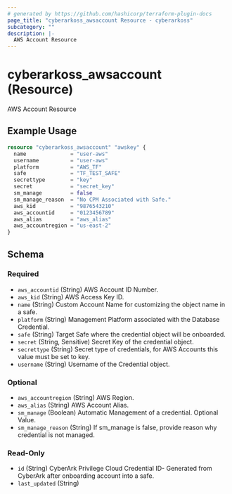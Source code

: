 ```yaml
---
# generated by https://github.com/hashicorp/terraform-plugin-docs
page_title: "cyberarkoss_awsaccount Resource - cyberarkoss"
subcategory: ""
description: |-
  AWS Account Resource
---
```


# cyberarkoss_awsaccount (Resource)

AWS Account Resource

## Example Usage

```terraform
resource "cyberarkoss_awsaccount" "awskey" {
  name              = "user-aws"
  username          = "user-aws"
  platform          = "AWS_TF"
  safe              = "TF_TEST_SAFE"
  secrettype        = "key"
  secret            = "secret_key"
  sm_manage         = false
  sm_manage_reason  = "No CPM Associated with Safe."
  aws_kid           = "9876543210"
  aws_accountid     = "0123456789"
  aws_alias         = "aws_alias"
  aws_accountregion = "us-east-2"
}
```

<!-- schema generated by tfplugindocs -->
## Schema

### Required

- `aws_accountid` (String) AWS Account ID Number.
- `aws_kid` (String) AWS Access Key ID.
- `name` (String) Custom Account Name for customizing the object name in a safe.
- `platform` (String) Management Platform associated with the Database Credential.
- `safe` (String) Target Safe where the credential object will be onboarded.
- `secret` (String, Sensitive) Secret Key of the credential object.
- `secrettype` (String) Secret type of credentials, for AWS Accounts this value must be set to key.
- `username` (String) Username of the Credential object.

### Optional

- `aws_accountregion` (String) AWS Region.
- `aws_alias` (String) AWS Account Alias.
- `sm_manage` (Boolean) Automatic Management of a credential. Optional Value.
- `sm_manage_reason` (String) If sm_manage is false, provide reason why credential is not managed.

### Read-Only

- `id` (String) CyberArk Privilege Cloud Credential ID- Generated from CyberArk after onboarding account into a safe.
- `last_updated` (String)
